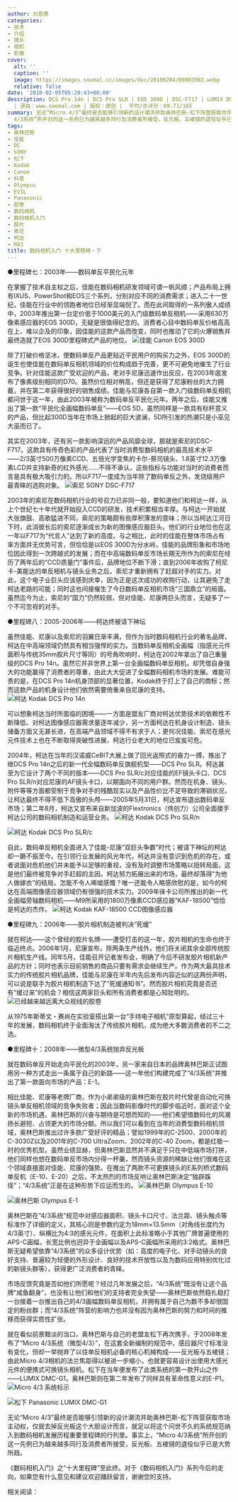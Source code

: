 ```yaml
---
author: 刘恩惠
categories:
- 技术
- 介绍
- 镜头
- 相机
- 影像
cover:
  alt: ''
  caption: ''
  image: https://images.soomal.cc/images/doc/20100204/00003982.webp
  relative: false
date: '2010-02-05T05:20:43+08:00'
description: DCS Pro 14n | DCS Pro SLR | EOS 300D | DSC-F717 | LUMIX DMC-G1 | 胶片相机
  | 源自：www.soomal.com | 版权：原创 |  平均/总评分：09.71/165
summary: 无论“Micro 4/3”最终是否能够引领新的设计潮流并助奥林巴斯-松下阵营获取市场主动权，仅就去掉反光板这个大胆设计而言，就足以将这个问世不久的系统规范纳入到数码相机发展历程重要里程碑的行列里。事实上，“Micro
  4/3系统”所开创的这一先例已为越来越多同行及消费者所接受，反光板、五棱镜的退役似乎已是大势所趋……
tags:
- 奥林巴斯
- 佳能
- DC
- SONY
- 松下
- Kodak
- Canon
- 科普
- Olympus
- EVIL
- Panasonic
- 胶卷
- 数码相机
- 数码相机入门
- 胶片
- 索尼
- 柯达
- M43
title: 数码相机入门 十大里程碑・下
---
```


●里程碑七：2003年――数码单反平民化元年



在掌握了技术自主权之后，佳能在数码相机研发领域可谓一帆风顺；产品布局上拥有IXUS、PowerShot和EOS三个系列，分别对应不同的消费需求；进入二十一世纪，佳能在行业中的领跑者地位已经渐显端倪了。而在此间取得的一系列傲人成绩中，2003年推出第一台定价低于1000美元的入门级数码单反相机――采用630万像素感应器的EOS 300D，无疑是很值得纪念的。消费者心目中数码单反价格高高在上、难以企及的印象，因佳能的这款产品而改变，同时也推动了它的火爆销售并最终造就了EOS 300D里程碑式产品的地位。
![佳能 Canon EOS 300D](https://images.soomal.cc/images/doc/20100204/00003975.webp)





除了打破价格坚冰，使数码单反产品更贴近平民用户的购买力之外，EOS 300D的诞生也使佳能在数码单反相机领域的价位构成趋于完善，更不可避免地催生了行业竞争。针对佳能这款广受欢迎的产品，老对手尼康迅速作出反应，在2003年底发布了像素级别相同的D70。虽然价位相对稍高，但还是获得了尼康粉丝的大力拥戴，并在第二年获得很好的销售成绩。佳能与尼康各自第一款入门级数码单反相机都问世于这一年，由此2003年被称为数码单反平民化元年。两年之后，佳能又推出了第一款“平民化全画幅数码单反”――EOS 5D，虽然同样是一款具有标杆意义的产品，但比起300D当年在市场上掀起的巨大波澜，5D所引发的热潮只是小巫见大巫而已了。

其实在2003年，还有另一款影响深远的产品风靡全球，那就是索尼的DSC-F717。这款具有传奇色彩的产品代表了当时消费型数码相机的最高技术水平――2/3英寸500万像素CCD、五倍光学变焦的卡尔-蔡司镜头、1.8英寸12.3万像素LCD并支持新奇的红外感光……不得不承认，这些指标与功能对当时的消费者而言是具有极大吸引力的。所以F717一度成为当年除了数码单反之外，发烧级用户最青睐的选购对象。
![索尼 SONY DSC-F717](https://images.soomal.cc/images/doc/20100204/00003976.webp)





2003年的索尼在数码相机行业的号召力已非同一般，要知道他们和柯达一样，从上个世纪七十年代就开始投入CCD的研发，技术积累相当丰厚。与柯达一开始就大张旗鼓、高歌猛进不同，索尼的策略颇有些厚积薄发的意味；所以当柯达江河日下时，此消彼长后的索尼逐渐成长为新的图像感应器巨头。他们的行业地位也在这一年以F717为“代言人”达到了新的高度。与之相比，此时的佳能在整体市场占有率方面并无优势可言，但恰恰是以EOS 300D为分水岭，佳能的品牌形象和市场地位因此得到一次跨越式的发展；而在中高端数码单反市场长期无所作为的索尼在经历了两年后的“CCD质量门”事件后，品牌地位不断下滑；直到2006年收购了柯尼卡-美能达的单反相机与镜头业务之后，索尼才重新拥有了赶超对手的实力。对此，这个电子业巨头应该感到庆幸，因为正是这次成功的收购行动，让其避免了走柯达老路的可能；同时这也间接催生了今日数码单反相机市场“三国鼎立”的局面。虽然迄今为止，索尼的“国力”仍然较弱，但对佳能、尼康两巨头而言，无疑多了一个不可忽视的对手。

●里程碑八：2005-2006年――柯达终被请下神坛

虽然佳能、尼康以及索尼的羽翼日渐丰满，但作为当时数码相机行业的著名品牌，柯达在中高端领域仍然具有相当强悍的实力。当数码单反相机全画幅（指感光元件面积与传统35mm胶片尺寸等同）的号角吹响时，柯达在2002年拿出了自己重量级的DCS Pro 14n。虽然它并非世界上第一台全画幅数码单反相机，却凭借自身强大的功能赢得了消费者的尊重，由此大大促进了全幅数码相机市场的发展。难能可贵的是，在DCS Pro 14n机身顶部的显著位置，Kodak终于打上了自己的商标；然而这款产品的机身设计他们依然需要倚重来自尼康的支持。
![柯达 Kodak DCS Pro 14n](https://images.soomal.cc/images/doc/20100204/00003977.webp)





可以想象柯达当时所面临的困境――一方面是盟友厂商对柯达优势技术的依赖性不断降低、对柯达图像感应器需求量逐年减少，另一方面柯达在机身设计制造、镜头储备方面又无甚长进，在高端产品领域不得不有求于人；更何况佳能、索尼在感光元件技术上也在不断取得突破性进展，柯达行业老大的地位已岌岌可危。

2004年，柯达在当年的汉诺威CeBIT大展上做了回光返照式的奋力一搏，推出了继DCS Pro 14n之后的新一代全幅数码单反旗舰机型――DCS Pro SLR。柯达甚至为它设计了两个不同的版本――DCS Pro SLR/c对应佳能的EF镜头卡口、DCS Pro SLR/n对应尼康的AF镜头卡口，以期面向不同的用户群。然而在机身、镜头、附件等等方面都受制于竞争对手的残酷现实以及产品性价比不足导致的滞销状况，让柯达最终不得不低下高傲的头颅――2005年5月31日，柯达宣布退出数码单反市场；第二年8月，柯达又宣布来自新加波的Flextronics（伟创力）公司全面接手柯达公司的数码相机制造和运营业务。
![柯达 Kodak DCS Pro SLR/n](https://images.soomal.cc/images/doc/20100204/00003978.webp)




![柯达 Kodak DCS Pro SLR/c](https://images.soomal.cc/images/doc/20100204/00003979.webp)





自此，数码单反相机全面进入了佳能-尼康“双巨头争霸”时代；被请下神坛的柯达却一蹶不振至今。在引领行业发展的风光年代，柯达并没有意识到危机的存在，或者说面对危机他们并未能予以足够的重视，没有及时调整市场策略以扭转局面，这是他们最终被竞争对手赶超的主因。柯达努力拓展出来的市场，最终却落得“为他人做嫁衣”的结局，怎能不令人唏嘘感慨？唯一还能令人略感欣慰的是，如今的柯达在高端图像感应器领域仍有很强的技术实力。2009年徕卡公司所推出的新一代全画幅旁轴数码相机――M9所采用的1800万像素CCD感应器“KAF-18500”恰恰是柯达的杰作。
![柯达 Kodak KAF-18500 CCD图像感应器](https://images.soomal.cc/images/doc/20100207/00004018.webp)





●里程碑九：2006年――胶片相机制造被判决“死缓”

就在柯达――这个曾经的胶片名牌――遭受打击的这一年，胶片相机的生命也终于临近终点。2006年1月，尼康宣布，除两条生产线外，他们将关闭其余全部传统胶片相机生产线。同年5月，佳能召开记者发布会，明确了今后不研发胶片相机新产品的方针；同时也表示目前销售的商品只要有需求会继续生产。作为两大最具技术实力的传统胶片相机品牌，佳能与尼康在半年内先后发布内容近似的这两份声明，可以说是联手为胶片相机制造下达了“死缓通知书”。然而胶片相机究竟是否还有“缓过来”的机会？相信这两家巨头和所有消费者都是心知肚明的。
![已经越来越远离大众视线的胶卷](https://images.soomal.cc/images/doc/20100204/00003980.webp)





从1975年斯蒂文・赛尚在实验室搭出第一台“手持电子相机”原型算起，经过三十年的发展，数码相机终于全面淘汰了传统胶片相机，成为绝大多数消费者的不二之选。

●里程碑十：2008年――微型4/3系统抛弃反光板

就在数码单反开始走向平民化的2003年，另一家来自日本的品牌奥林巴斯正试图用另一种方式走出一条属于自己的新路――这一年他们构建完成了“4/3系统”并推出了第一款面向市场的产品：E-1。

相比佳能、尼康等老牌厂商，作为小弟弟级的奥林巴斯在胶片时代曾是自动化可换镜头单反相机领域的竞争失败者；因此当数码影像时代的脚步临近时，面对这个全新的市场机遇，奥林巴斯的兴奋与期待是可想而知的――他们希望借数码化的风潮扬长避短、占领更大的市场分额。所以我们可以看到在当年的消费型数码相机领域，奥林巴斯推出过许多款广受好评的精品；譬如1999年的C-2500、2000年的C-3030Z以及2001年的C-700 UltraZoom、2002年的C-40 Zoom，都是红极一时的优秀机型。虽然业绩显赫，但奥林巴斯显然并不满足于只在中低端市场打拼，他们同样也想在数码单反市场内分得一杯羹，然而镜头资源的稀缺让他们很难在这个领域直接面对佳能、尼康的强势。在推出了两款不可更换镜头的E系列桥式数码单反机（E-10、E-20）之后，不太热烈的市场反响让奥林巴斯决定“独辟蹊径”；“4/3系统”正是在这种形势下应运而生的。
![奥林巴斯 Olympus E-10](https://images.soomal.cc/images/doc/20100204/00003981.webp)




![奥林巴斯 Olympus E-1](https://images.soomal.cc/images/doc/20100204/00003983.webp)





奥林巴斯在“4/3系统”规范中对感应器面积、镜头卡口尺寸、法兰距、镜头触点等标准作了详细的定义，其核心则是参数约定为18mm×13.5mm（对角线长度约为4/3英寸）、纵横比为4:3的感光元件，在面积上此标准略小于其他厂牌普遍使用的APS-C画幅，长宽比例也迥异于全画幅以及APS-C画幅所采用的3:2格式。奥林巴斯无疑希望依靠“4/3系统”的众多设计优势（如：高度的电子化、对手动镜头的良好支持、普遍较为轻便的外形设计、良好的技术开放性以及为数码应用特别优化过的新镜头群等），获得更广泛消费者的青睐。

市场反馈究竟是否如他们所愿呢？经过几年发展之后，“4/3系统”既没有让这个品牌“咸鱼翻身”，也没有让他们和他们的支持者完全失望――奥林巴斯依然稳扎稳打一台接着一台推出自己的4/3画幅数码单反相机，并拥有属于自己为数不多却很固定的粉丝群；而“4/3系统”阵营的影响力也并没有因为奥林巴斯的努力和时间的推移而获得实质性扩张。

就在看似前景黯淡的当口，奥林巴斯与自己的老盟友松下再次携手，于2008年发布了“Micro 4/3系统（微型4/3）”，在这套全新编制的规范中，感应器尺寸标准没有变化，但却一举抛弃了以往单反相机必备的核心机械构成――反光板与五棱镜；由此Micro 4/3相机的法兰焦距得以被进一步缩小，也就更容易设计出使用大感光元件的便携式可换镜头相机。松下在当年便发布了此类系统的第一款开山之作――LUMIX DMC-G1，奥林巴斯则在第二年发布了同样具有革命性意义的E-P1。
![Micro 4/3 系统标示](https://images.soomal.cc/images/doc/20100107/00003597.webp)




![松下 Panasonic LUMIX DMC-G1](https://images.soomal.cc/images/doc/20100204/00003982.webp)





无论“Micro 4/3”最终是否能够引领新的设计潮流并助奥林巴斯-松下阵营获取市场主动权，仅就去掉反光板这个大胆设计而言，就足以将这个问世不久的系统规范纳入到数码相机发展历程重要里程碑的行列里。事实上，“Micro 4/3系统”所开创的这一先例已为越来越多同行及消费者所接受，反光板、五棱镜的退役似乎已是大势所趋。

《数码相机入门》之“十大里程碑”至此终。对于《数码相机入门》系列今后的走向，如果您有什么意见和建议欢迎踊跃留言，谢谢您的支持。

相关阅读：